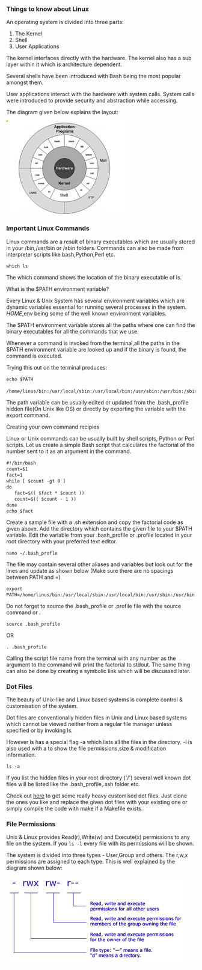 ### Things to know about Linux 


An operating system is divided into three parts:

1. The Kernel 
2. Shell 
3. User Applications 

The kernel interfaces directly with the hardware. The kernel also has a sub layer within it which is architecture dependent.

Several shells have been introduced with Bash being the most popular amongst them.

User applications interact with the hardware with system calls. System calls were introduced to provide security and abstraction while accessing.

The diagram given below explains the layout: 

![OS Diagram](os.jpg "Operating System Diagram")

### Important Linux Commands 

Linux commands are a result of binary executables which are usually stored in your /bin,/usr/bin or /sbin folders. Commands can also be made from interpreter scripts like bash,Python,Perl etc.

```
which ls
```
The which command shows the location of the binary executable of ls.

What is the $PATH environment variable? 


Every Linux & Unix System has several environment variables which are dynamic variables essential for running several processes in the system.
$HOME,$env being some of the well known environment variables.

The $PATH environment variable stores all the paths where one can find the binary executables for all the commands that we use.

Whenever a command is invoked from the terminal,all the paths in the $PATH environment variable are looked up and if the binary is found, the command is executed.

Trying this out on the terminal produces: 
```
echo $PATH

/home/linus/bin:/usr/local/sbin:/usr/local/bin:/usr/sbin:/usr/bin:/sbin:/bin

```
The path variable can be usually edited or updated from the .bash_profile hidden file(On Unix like OS) or directly by exporting the variable with the export command.


Creating your own command recipies

Linux or Unix commands can be usually built by shell scripts, Python or Perl scripts.
Let us create a simple Bash script that calculates the factorial of the number sent to it as an argument in the command.

```
#!/bin/bash
count=$1 
fact=1
while [ $count -gt 0 ] 
do
   fact=$(( $fact * $count ))
   count=$(( $count - 1 ))
done
echo $fact

```

Create a sample file with a  .sh extension and copy the factorial code as given above.
Add the directory which contains the given file to your $PATH variable. Edit the variable from your .bash_profile or .profile located in your root directory with your preferred text editor.


```
nano ~/.bash_profle

```

The file may contain several other aliases and variables but look out for the lines and update as shown below
(Make sure there are no spacings between PATH and =)
```
export PATH=/home/linus/bin:/usr/local/sbin:/usr/local/bin:/usr/sbin:/usr/bin:/sbin:/bin:/directory_of_bash_script

```

Do not forget to source the .bash_profile or .profile file with the source command or . 

```
source .bash_profile
```
OR

```
. .bash_profile
```

Calling the script file name from the terminal with any number as the argument to the command will print the factorial to stdout.
The same thing can also be done by creating a symbolic link which will be discussed later.

### Dot Files

The beauty of Unix-like and Linux based systems is complete control & customisation of the system. 

Dot files are conventionally hidden files in Unix and Linux based systems which cannot be viewed neither from a regular file manager unless specified or by invoking ls.

However ls has a special flag -a which lists all the files in the directory. -l is also used with a to show the file permissions,size & modification information.

``` 
ls -a

``` 

If you list the hidden files in your root directory ('/') several well known dot files will be listed like the .bash_profile,.ssh folder etc.

Check out [here](https://dotfiles.github.io/) to get some really heavy customised dot files. Just clone the ones you like and replace the given dot files with your existing one or simply compile the code with make if a Makefile exists.


### File Permissions 

Unix & Linux provides Read(r),Write(w) and Execute(x) permissions to any file on the system. 
If you ``` ls -l ``` every file with its permissions will be shown.

The system is divided into three types - User,Group and others. The r,w,x permissions are assigned to each type. This is well explained by the diagram shown below: 

![Permissions](permissions.jpg "Permissions")


